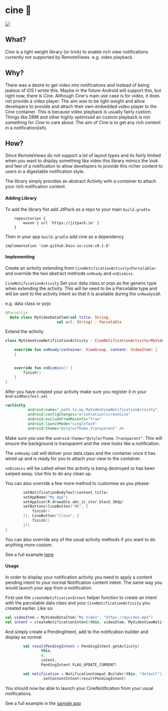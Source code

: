 # cine  :movie_camera: 
[![](https://jitpack.io/v/Daio-io/cine.svg)](https://jitpack.io/#Daio-io/cine)

## What?

Cine is a light weight library (or trick) to enable rich view notifications currently not supported by RemoteViews. e.g. video playback.

## Why?

There was a desire to get video into notifications and instead of being jealous of iOS I wrote this. Maybe in the future Android will support this, but right now, there is Cine.
Although Cine's main use case is for video, it does not provide a video player. The aim was to be light weight and allow developers to provide and attach their own embedded video player to the Cine container. This is because video playback is usually fairly custom. Things like DRM and other highly optimised an custom playback is not something for Cine to care about. The aim of Cine is to get any rich content in a notification(ish). 

## How?

Since RemoteViews do not support a lot of layout types and its fairly limited when you want to display
something like video this library mimics the look and feel of a notification to allow developers to provide this richer
content to users in a digestable notification style.

The library simply provides an abstract Activity with a container to attach your rich notification content.

#### Adding Library

To add the library fist add JitPack as a repo to your main `build.gradle`.

```
    repositories {
        maven { url 'https://jitpack.io' }
    }
```

Then in your app `build.gradle` add cine as a dependency

`implementation 'com.github.Daio-io:cine:v0.1.0'`

#### Implementing

Create an activity extending from `CineNotificationActivity<Parcelable>` and override the 
two abstract methods `onReady` and `onDismiss`.

```CineNotificationActivity``` Set your data class or pojo as the generic type when extending the activity.
This will be need to be a Parcelable type and will be 
sent to the activity intent so that it is available during the `onReady`call.

e.g. 
data class or pojo

```kotlin
@Parcelize
  data class MyVideoDataItem(val title: String,
                       val url: String) : Parcelable

```
Extend the activity
```kotlin
class MyVideoViewNotificationActivity : CineNotificationActivity<MyVideoDataItem>() {

    override fun onReady(container: ViewGroup, content: VideoItem) {
    }


    override fun onDismiss() {
        finish()
    }
}
```

After you have created your activity make sure you register it in your `AndroidManifest.xml`
```xml
<activity
          android:name=".path.to.my.MyVideoViewNotificationActivity"
          android:configChanges="orientation|screenSize"
          android:excludeFromRecents="true"
          android:launchMode="singleTask"
          android:theme="@style/Theme.Transparent" />
```
            
Make sure you use the `android:theme="@style/Theme.Transparent"`. 
This will ensure the background is transparent and the view looks like a notification.

The `onReady` call will deliver your data class and the container 
once it has wired up and is ready for you to attach your view to the container.

`onDismiss` will be called when the activity is being destroyed or has been swiped away.
Use this to do any clean up. 



You can also override a few more method to customise as you please:
```kotlin
        setNotificationBodyText(content.title)
        setAppName("My App")
        setAppIcon(R.drawable.abc_ic_star_black_36dp)
        setButtons(CineButton("OK", {
            finish()
        }), CineButton("Close", {
            finish()
        }))
}
```

You can also override any of the usual activity methods if you want to do anything more custom.

See a full example [here](https://github.com/Daio-io/cine/blob/master/app/src/main/java/io/daio/richnotificationssample/VideoViewNotificationActivity.kt) 

#### Usage

In order to display your notification activity you need to apply a content pending intent
to your normal Notification content intent. 
The same way you would launch your app from a notification.

First use the `createNotificationIntent` helper function to create an intent with the parcelable 
data class and your `CineNotificationActivity` you created earlier. Like so:
```kotlin
val videoItem = MyVideoDataItem("My Video", "https://myvideo.mp4")
val intent = createNotificationIntent(this, videoItem, MyVideoViewNotificationActivity::class.java)
```
And simply create a PendingIntent, add to the notification builder and display as normal.

```kotlin
        val resultPendingIntent = PendingIntent.getActivity(
                this,
                0,
                intent,
                PendingIntent.FLAG_UPDATE_CURRENT)

        val notification = NotificationCompat.Builder(this, "default")
                .setContentIntent(resultPendingIntent)
```   
You should now be able to launch your CineNotification from your usual notifications.

See a full example in the [sample app](https://github.com/Daio-io/cine/blob/master/app)
